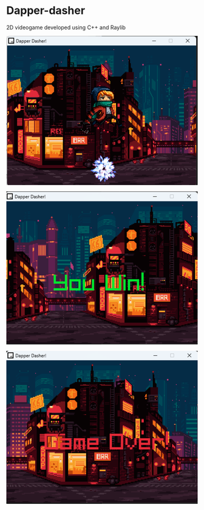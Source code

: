 # Dapper-dasher
2D videogame developed using C++ and Raylib

![Screenshot of the project](textures/sample.png)


![Screenshot of the project](textures/win.png)


![Screenshot of the project](textures/lose.png)